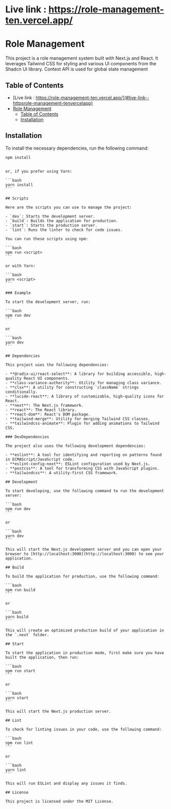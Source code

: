 # Live link : https://role-management-ten.vercel.app/

# Role Management

This project is a role management system built with Next.js and React. It leverages Tailwind CSS for styling and various UI components from the Shadcn UI library. Context API is used for global state management

## Table of Contents

- [Live link : https://role-management-ten.vercel.app/](#live-link--httpsrole-management-tenvercelapp)
- [Role Management](#role-management)
  - [Table of Contents](#table-of-contents)
  - [Installation](#installation)

## Installation

To install the necessary dependencies, run the following command:

```bash
npm install
```

````

or, if you prefer using Yarn:

```bash
yarn install
```

## Scripts

Here are the scripts you can use to manage the project:

- `dev`: Starts the development server.
- `build`: Builds the application for production.
- `start`: Starts the production server.
- `lint`: Runs the linter to check for code issues.

You can run these scripts using npm:

```bash
npm run <script>
```

or with Yarn:

```bash
yarn <script>
```

### Example

To start the development server, run:

```bash
npm run dev
```

or

```bash
yarn dev
```

## Dependencies

This project uses the following dependencies:

- **@radix-ui/react-select**: A library for building accessible, high-quality React UI components.
- **class-variance-authority**: Utility for managing class variance.
- **clsx**: A utility for constructing `className` strings conditionally.
- **lucide-react**: A library of customizable, high-quality icons for React.
- **next**: The Next.js framework.
- **react**: The React library.
- **react-dom**: React's DOM package.
- **tailwind-merge**: Utility for merging Tailwind CSS classes.
- **tailwindcss-animate**: Plugin for adding animations to Tailwind CSS.

### DevDependencies

The project also uses the following development dependencies:

- **eslint**: A tool for identifying and reporting on patterns found in ECMAScript/JavaScript code.
- **eslint-config-next**: ESLint configuration used by Next.js.
- **postcss**: A tool for transforming CSS with JavaScript plugins.
- **tailwindcss**: A utility-first CSS framework.

## Development

To start developing, use the following command to run the development server:

```bash
npm run dev
```

or

```bash
yarn dev
```

This will start the Next.js development server and you can open your browser to [http://localhost:3000](http://localhost:3000) to see your application.

## Build

To build the application for production, use the following command:

```bash
npm run build
```

or

```bash
yarn build
```

This will create an optimized production build of your application in the `.next` folder.

## Start

To start the application in production mode, first make sure you have built the application, then run:

```bash
npm run start
```

or

```bash
yarn start
```

This will start the Next.js production server.

## Lint

To check for linting issues in your code, use the following command:

```bash
npm run lint
```

or

```bash
yarn lint
```

This will run ESLint and display any issues it finds.

## License

This project is licensed under the MIT License.
````
